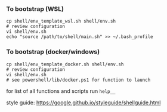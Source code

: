 ### To bootstrap (WSL)
```shell
cp shell/env_template_wsl.sh shell/env.sh
# review configuration
vi shell/env.sh
echo "source /path/to/shell/main.sh" >> ~/.bash_profile
```

### To bootstrap (docker/windows)
```shell
cp shell/env_template_docker.sh shell/env.sh
# review configuration
vi shell/env.sh
# see powershell/lib/docker.ps1 for function to launch
```

for list of all functions and scripts run `help__`

style guide: https://google.github.io/styleguide/shellguide.html
